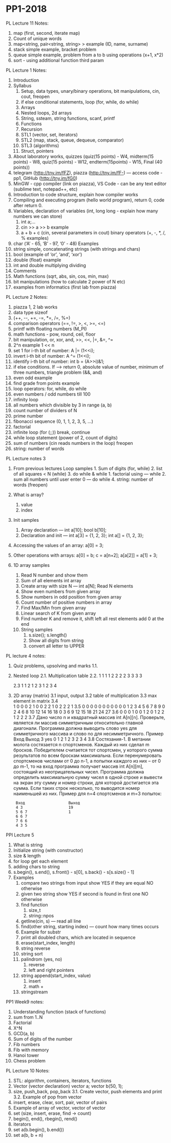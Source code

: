 # PP1-2018

PL Lecture 11 Notes:
1. map (first, second, iterate map)
2. Count of unique words
3. map<string, pair<string, string> > example (ID, name, surname)
4. stack simple example, bracket problem
5. queue simple example, problem from a to b using operations (x+1, x*2)
6. sort - using additional function third param



PL Lecture 1 Notes:
1. Introduction
2. Syllabus
    1. Setup, data types, unary/binary operations, bit manipulations, cin, cout, freopen
    2. if else conditional statements, loop (for, while, do while)
    3. Arrays
    4. Nested loops, 2d arrays
    5. String, ssteam, string functions, scanf, printf
    6. Functions
    7. Recursion 
    8. STL1 (vector, set, iterators)
    9. STL2 (map, stack, queue, dequeue, comparator)
    10. STL3 (algorithms)
    11. Struct, pointers
3. About laboratory works, quizzes (quiz(15 points) - W4, midterm(15 points) - W8, quiz(15 points) - W12, endterm(15points) - W15, Final (40 points))
4. telegram (http://tny.im/fFZ), piazza (http://tny.im/fF-) — access code - pp1, GitHub (http://tny.im/fG0)
5. MinGW - cpp compiler (link on piazza), VS Code - can be any text editor (sublime text, notepad++, etc)
6. Introduction to code structure, explain how compiler works
7. Compiling and executing program (hello world program), return 0, code after return 0.
8. Variables, declaration of variables (int, long long - explain how many numbers we can store)
    1. int a;...
    2. cin >> a >> b example
    3. a + b + c (cin, several parameters in cout) binary operators (+, -, *, /, % examples)
9.   char (‘A’ - 65, ‘B’ - 97, ‘0’ - 48) Examples
10. string simple, concatenating strings (with strings and chars)
11. bool (example of ‘or’, ‘and’, ‘xor’)
12. double (float) example
13. int and double multiplying dividing
14. Comments
15. Math functions (sqrt, abs, sin, cos, min, max)
16. bit manipulations (how to calculate 2 power of N etc)
17. examples from informatics (first lab from piazza) 

PL Lecture 2 Notes:
1. piazza 1, 2 lab works
2. data type sizeof
3. (++, --, +=, -=, *=, /=, %=)
4. comparison operators (==, !=, >, <, >=, <=)
5. printf with floating numbers (M_PI) 
6. math functions - pow, round, ceil, floor
7. bit manipulation, or, xor, and, >>, <<, |=, &=, ^=
8. 2^n example 1 << n
9. set 1 for i-th bit of number: A |= (1<<i);
10. invert i-th bit of number: A ^= (1<<i);
11. identify i-th bit of number: int b = (A>>i)&1;
12. if else conditions. If —> return 0, absolute value of number, minimum of three numbers, triangle problem (&&, and)
13. even odd example
14. find grade from points example
15. loop operators: for, while, do while
16. even numbers / odd numbers till 100
17. infinity loop
18. all numbers which divisible by 3 in range (a, b)
19. count number of dividers of N
20. prime number
21. fibonacci sequence (0, 1, 1, 2, 3, 5, …)
22. factorial
23. infinite loop (for (;;)) break, continue
24. while loop statement (power of 2, count of digits)
25. sum of numbers (cin reads numbers in the loop) freopen
26. string: number of words 


PL Lecture notes 3
1. From previous lectures
    Loop samples
        1. Sum of digits (for, while)
        2. list of all squares < N (while)
        3. do while & while
            1. factorial using — while
            2. sum all numbers until user enter 0 — do while
        4. string: number of words (freopen)
2. What is array?
    1. value
    2. index
3. Init samples
    1. Array declaration — int a[10]; bool b[10]; 
    2. Declaration and init — int a[3] = {1, 2, 3}; int a[] = {1, 2, 3};
4. Accessing the values of an array: a[0] = 3; 
5. Other operations with arrays: a[0] = b; c = a[n+2]; a[a[2]] = a[1] + 3;

6. 1D array samples
    1. Read N number and show them
    2. Sum of all elements int array
    3. Create array with size N — int a[N]; Read N elements
    4. Show even numbers from given array
    5. Show numbers in odd position from given array
    6. Count number of positive numbers in array
    7. Find Max/Min from given array
    8. Linear search of K from given array
    9. Find number K and remove it, shift left all rest elements add 0 at the end
    10. String samples
        1. s.size(); s.length()
        2. Show all digits from string
        3. convert all letter to UPPER

PL lecture 4 notes:
1. Quiz problems, upsolving and marks
    1.1. 

2. Nested loop
    2.1. Multiplication table
    2.2.  1 1 1 1
          2 2 2 2
          3 3 3 3

    2.3   1
          1 2 
          1 2 3 
          1 2 3 4
    
3. 2D array (matrix)
    3.1 input, output
    3.2 table of multiplication
    3.3 max element in matrix
    3.4   
    1 0 0 0
    2 1 0 0
    2 2 1 0
    2 2 2 1
    3.5
    0  0  0  0  0  0  0  0  0  0
    0  1  2  3  4  5  6  7  8  9
    0  2  4  6  8 10 12 14 16 18
    0  3  6  9 12 15 18 21 24 27
    3.6
    0 0 0 1
    0 0 1 2
    0 1 2 2
    1 2 2 2
    3.7
    Дано число n и квадратный массив int A[n][n]. Проверьте, является ли массив симметричным относительно главной диагонали. Программа должна выводить слово yes для симметричного массива и слово no для несимметричного. Пример
        Вход                   Выход
        3                     yes
        0 1 2
        1 2 3
        2 3 4
    3.8
    Состязания-1. В метании молота состязается n спортcменов. Каждый из них сделал m бросков. Победителем считается тот спортсмен, у которого сумма результатов по всем броскам максимальна.
Если перенумеровать спортсменов числами от 0 до n-1, а попытки каждого из них – от 0 до m-1, то на вход программа получает массив int A[n][m], состоящий из неотрицательных чисел. Программа должна определить максимальную сумму чисел в одной строке и вывести на экран эту сумму и номер строки, для которой достигается эта сумма. Если таких строк несколько, то выводится номер наименьшей из них. Пример для n=4 спортсменов и m=3 попыток:

        Вход                   Выход
        4 3                    19
        5 6 7                  1
        6 6 7
        7 6 6
        4 3 5
 

PPI Lecture 5
1. What is string
2. Initialize string (with constructor)
3. size & length
4. for loop get each element
5. adding chars to string
6. s.begin(), s.end(), s.front() - s[0], s.back() - s[s.size() - 1]
7. Examples
    1. compare two strings from input show YES if they are equal NO otherwise
    2. given two string show YES if second is found in first one NO otherwise
    3. find function
        1. size_t
        2. string::npos
    4. getline(cin, s) — read all line
    5. find(other string, starting index) — count how many times occurs
    6. Example for substr
    7. print all doubled chars, which are located in sequence
    8. erase(start_index, length)
    9. string reverse 
    10. string sort
    11. palindrom (yes, no)
        1. reverse
        2. left and right pointers
    12. string append(start_index, value)
        1. insert
        2. math +
    13. stringstream

PP1 Week9 notes:
1. Understanding function (stack of functions)
2. sum from 1..N
3. Factorial
4. X^N
5. GCD(a, b)
6. Sum of digits of the number
7. Fib numbers 
8. Fib with memory
9. Hanoi tower
10. Chess problem

PL Lecture 10 Notes:
1. STL: algorithm, containers, iterators, functions 
2. Vector (vector declaration) vector<int> a; vector<int> b(50, 1);
3. size, push_back, pop_back
    3.1. Create vector, push elements and print
    3.2. Example of pop from vector
4. insert, erase, clear, sort, pair, vector of pairs
5. Example of array of vector, vector of vector
6. set (size, insert, erase, find -> count)
7. begin(), end(), rbegin(), rend()
8. iterators
9. set<int> a(b.begin(), b.end()) 
10. set<int> a(b, b + n)   



